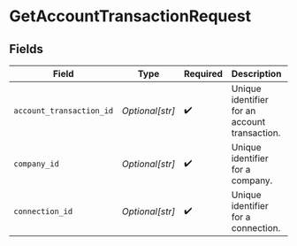# GetAccountTransactionRequest


## Fields

| Field                                         | Type                                          | Required                                      | Description                                   | Example                                       |
| --------------------------------------------- | --------------------------------------------- | --------------------------------------------- | --------------------------------------------- | --------------------------------------------- |
| `account_transaction_id`                      | *Optional[str]*                               | :heavy_check_mark:                            | Unique identifier for an account transaction. |                                               |
| `company_id`                                  | *Optional[str]*                               | :heavy_check_mark:                            | Unique identifier for a company.              | 8a210b68-6988-11ed-a1eb-0242ac120002          |
| `connection_id`                               | *Optional[str]*                               | :heavy_check_mark:                            | Unique identifier for a connection.           | 2e9d2c44-f675-40ba-8049-353bfcb5e171          |